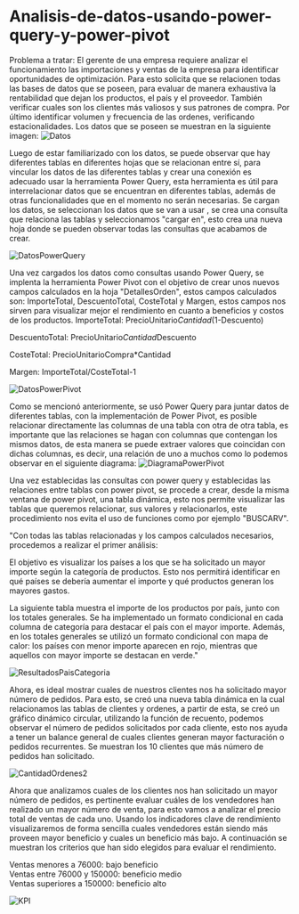 # Analisis-de-datos-usando-power-query-y-power-pivot
Problema a tratar: El gerente de una empresa requiere analizar el funcionamiento las importaciones y ventas de la empresa para identificar oportunidades de optimización. Para esto solicita que se relacionen todas las bases de datos que se poseen, para evaluar de manera exhaustiva la rentabilidad que dejan los productos, el país y el proveedor. También verificar cuales son los clientes más valiosos y sus patrones de compra. Por último identificar volumen y frecuencia de las ordenes, verificando estacionalidades.
Los datos que se poseen se muestran en la siguiente imagen:
![Datos](https://github.com/user-attachments/assets/1fb721f5-0d97-44cc-89ea-798b4a1b2ac7)

Luego de estar familiarizado con los datos, se puede observar que hay diferentes tablas en diferentes hojas que se relacionan entre sí, para vincular los datos de las diferentes tablas y crear una conexión es adecuado usar la herramienta Power Query, esta herramienta es útil para interrelacionar datos que se encuentran en diferentes tablas, además de otras funcionalidades que en el momento no serán necesarias. Se cargan los datos, se seleccionan los datos que se van a usar , se crea una consulta que relaciona las tablas y seleccionamos "cargar en", esto crea una nueva hoja donde se pueden observar todas las consultas que acabamos de crear.

![DatosPowerQuery](https://github.com/user-attachments/assets/4e90f746-ca30-4f58-9bbb-199b17138872)

Una vez cargados los datos como consultas usando Power Query, se implenta la herramienta Power Pivot con el objetivo de crear unos nuevos campos calculados en la hoja "DetallesOrden", estos campos calculados son: ImporteTotal, DescuentoTotal, CosteTotal y Margen, estos campos nos sirven para visualizar mejor el rendimiento en cuanto a beneficios y costos de los productos.
ImporteTotal: PrecioUnitario*Cantidad*(1-Descuento)  

DescuentoTotal: PrecioUnitario*Cantidad*Descuento  

CosteTotal: PrecioUnitarioCompra*Cantidad  

Margen: ImporteTotal/CosteTotal-1  

![DatosPowerPivot](https://github.com/user-attachments/assets/706ce1e5-895f-441c-a2b8-4d527e3a1a88)


Como se mencionó anteriormente, se usó Power Query para juntar datos de diferentes tablas, con la implementación de Power Pivot, es posible relacionar directamente las columnas de una tabla con otra de otra tabla, es importante que las relaciones se hagan con columnas que contengan los mismos datos, de esta manera se puede extraer valores que coincidan con dichas columnas, es decir, una relación de uno a muchos como lo podemos observar en el siguiente diagrama:
![DiagramaPowerPivot](https://github.com/user-attachments/assets/2519420a-a4a7-4dc5-9f9e-83d8effd4469)


Una vez establecidas las consultas con power query y establecidas las relaciones entre tablas con power pivot, se procede a crear, desde la misma ventana de power pivot, una tabla dinámica, esto nos permite visualizar las tablas que queremos relacionar, sus valores y relacionarlos, este procedimiento nos evita el uso de funciones como por ejemplo "BUSCARV".  

"Con todas las tablas relacionadas y los campos calculados necesarios, procedemos a realizar el primer análisis:  

El objetivo es visualizar los países a los que se ha solicitado un mayor importe según la categoría de productos. Esto nos permitirá identificar en qué países se debería aumentar el importe y qué productos generan los mayores gastos.  

La siguiente tabla muestra el importe de los productos por país, junto con los totales generales. Se ha implementado un formato condicional en cada columna de categoría para destacar el país con el mayor importe. Además, en los totales generales se utilizó un formato condicional con mapa de calor: los países con menor importe aparecen en rojo, mientras que aquellos con mayor importe se destacan en verde."

![ResultadosPaisCategoria](https://github.com/user-attachments/assets/b24cc60a-39d5-4e76-9620-36b9cf0d48bf)


Ahora, es ideal mostrar cuales de nuestros clientes nos ha solicitado mayor número de pedidos. Para esto, se creó una nueva tabla dinámica en la cual relacionamos las tablas de clientes y ordenes, a partir de esta, se creó un gráfico dinámico circular, utilizando la función de recuento, podemos observar el número de pedidos solicitados por cada cliente, esto nos ayuda a tener un balance general de cuales clientes generan mayor facturación o pedidos recurrentes. Se muestran los 10 clientes que más número de pedidos han solicitado.


![CantidadOrdenes2](https://github.com/user-attachments/assets/bb509c9c-8a49-4569-8ac6-0171fb150757)


Ahora que analizamos cuales de los clientes nos han solicitado un mayor número de pedidos, es pertinente evaluar cuáles de los vendedores han realizado un mayor número de venta, para esto vamos a analizar el precio total de ventas de cada uno. 
Usando los indicadores clave de rendimiento visualizaremos de forma sencilla cuales vendedores están siendo más proveen mayor beneficio y cuales un beneficio más bajo. A continuación se muestran los criterios que han sido elegidos para evaluar el rendimiento.  

Ventas menores a 76000: bajo beneficio  
Ventas entre 76000 y 150000: beneficio medio  
Ventas superiores a 150000: beneficio alto

![KPI](https://github.com/user-attachments/assets/be1e3b78-36a8-4f8d-b25b-fd2eab6769f6)
